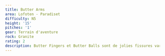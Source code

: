 ```yaml
---
title: Butter Arms
area: Lofoten - Paradiset
difficulty: N5
height: '15'
pitches: '1'
gear: Terrain d'aventure
rock: Granite
rating: 2
description: Butter Fingers et Butter Balls sont de jolies fissures variées.
---
```



